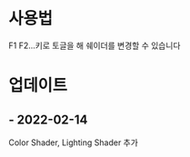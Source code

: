 # 사용법

F1 F2...키로 토글을 해 쉐이더를 변경할 수 있습니다

# 업데이트

## - 2022-02-14
  Color Shader, Lighting Shader 추가
